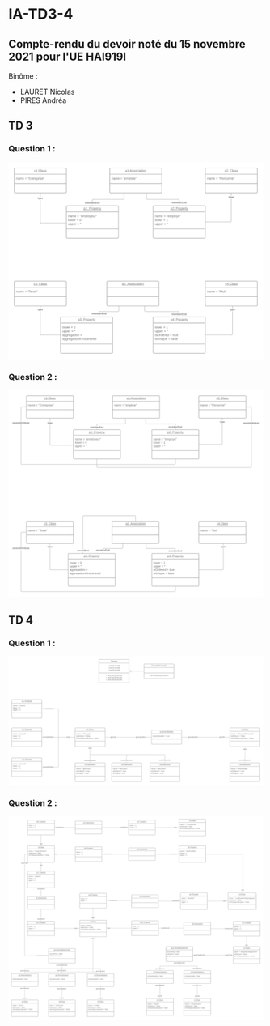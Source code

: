 # IA-TD3-4

## Compte-rendu du devoir noté du 15 novembre 2021 pour l'UE HAI919I

Binôme :
- LAURET Nicolas
- PIRES Andréa

## TD 3
### Question 1 :
![Figure 1](https://github.com/JaiPasDidee/IA-TD3-4/blob/main/TD3/TD3-ex1.png)

### Question 2 :
![Figure 2](https://github.com/JaiPasDidee/IA-TD3-4/blob/main/TD3/TD3-ex2.png)

## TD 4
### Question 1 :
![Figure 3](https://github.com/JaiPasDidee/IA-TD3-4/blob/main/TD4/TD4-ex1.png)

### Question 2 :
![Figure 4](https://github.com/JaiPasDidee/IA-TD3-4/blob/main/TD4/TD4-ex2.png)
